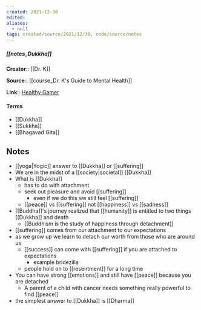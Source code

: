 ```yaml
---
created: 2021-12-30 
edited: 
aliases:
  - null
tags: created/source/2021/12/30, node/source/notes
---
```


##### [[notes_Dukkha]]
**Creator**:: [[Dr. K]]
 
**Source**:: [[course_Dr. K's Guide to Mental Health]]

**Link**:: [Healthy Gamer](https://coaching.healthygamer.gg/guide/lessons/dukkha)

#### Terms
- [[Dukkha]]
- [[Sukkha]]
- [[Bhagavad Gita]]

## Notes
- [[yoga|Yogic]] answer to [[Dukkha]] or [[suffering]]
- We are in the midst of a [[society|societal]] [[Dukkha]]
- What is [[Dukkha]]
	- has to do with attachment
	- seek out pleasure and avoid [[suffering]]
		- even if we do this we still feel [[suffering]]
	- [[peace]] vs [[suffering]] not [[happiness]] vs [[sadness]]
- [[Buddha]]'s journey realized that [[humanity]] is entitled to two things [[Dukkha]] and death
	- [[Buddhism is the study of happiness through detachment]]
- [[suffering]] comes from our attachment to our expectations
- as we grow up we learn to detach our worth from those who are around us
	- [[success]] can come with [[suffering]] if you are attached to expectations
		- example bridezilla
	- people hold on to [[resentment]] for a long time
- You can have strong [[emotions]] and still have [[peace]] because you are detached	
	- A parent of a child with cancer needs something really powerful to find [[peace]]
- the simplest answer to [[Dukkha]] is [[Dharma]]